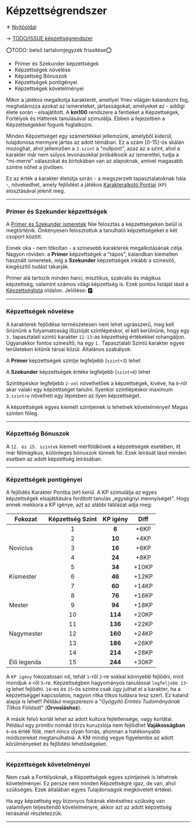 # Képzettségrendszer

⚜️ [Nyitóoldal](start.md)

→ [TODO/ISSUE képzettségrendszer](https://github.com/kaktusztea/km100/wiki/TODO.ISSUE.kepzettsegek)

⭕TODO: belső tartalomjegyzék frissítése⭕

- Primer és Szekunder képzettségek
- Képzettségek növelése
- Képzettség Bónuszok
- Képzettségek pontigényei
- Képzettségek követelményei


Mikor a játékos megalkotja karakterét, amellyel Ynev világán kalandozni fog, meghatározza azokat az ismereteket, jártasságokat, amelyeket az - addigi élete során - elsajátított. A **km100** rendszere a fentieket a Képzettségek, Fortélyok és Hátterek tanulásával szimulálja. Ebben a fejezetben a Képzettségekkel fogunk foglalkozni.

Minden Képzettséget egy számértékkel jellemzünk, amelyből kiderül, tulajdonosa mennyire jártas az adott témában. Ez a szám [0-15]-ös skálán mozoghat, ahol jellemzően a `3.szint` a "nullpont", azaz az a szint, ahol a karakter már nem súlyos levonásokkal próbálkozik az ismerettel, tudja a "mi-merre" válaszokat és birtokában van az alapoknak, amivel magasabb szintre nőhet a jövőben.

Ez az érték a karakter életútja során - a megszerzett tapasztalatoknak hála -, növekedhet, amely fejlődést a játékos [Karakteralkotó Pontjai](017_02_kp.md) (`KP`) elosztásával jelenít meg.

---
### Primer és Szekunder képzettségek

A [Primer és Szekunder ismeretek](016_primer_szekunder_ismeretek.md) féle felosztás a képzettségeken belül is megtörténik. Önkényesen felosztottuk a tanulható képzettségeket e két csoport között.

Ennek oka - nem titkoltan - a színesebb karakterek megalkotásának célja. Nagyon röviden: a **Primer** képzettségek a "tápos", kalandban kiemelten használt ismeretek, míg a **Szekunder** képzettségek inkább a színesítő, kiegészítő tudást takarják.

Primer alá tartozik minden harci, misztikus, szakrális és mágikus képzettség, valamint számos világi képzettség is. Ezek pontos listáját lásd a [Képzettséglista](032_kepzettseglista.md) oldalon. Jelölése: 🅿️.
 
---
### Képzettségek növelése

A karakterek fejlődése természetesen nem lehet ugrásszerű, meg kell őriznünk a folyamatosság illúzióját szintlépéskor, el kell kerülnünk, hogy egy `3.` tapasztalati szintű karakter `12-13`-as képzettség értékekkel rohangáljon. Ugyanakkor fontos színesítő, ha egy `1.` Tapasztalati Szintű karakter egyes területeken kitűnik társai közül. Általános szabályok:

A **Primer** képzettségek szintje legfeljebb (`szint+3`) lehet

A **Szekunder** képzettségek értéke legfeljebb (`szint+6`) lehet

Szintlépéskor legfeljebb `2-vel` növelhetőek a képzettségek, kivéve, ha `0`-ról akar valaki egy képzettséget tanulni. Ilyenkor szintlépéskor maximum `3.szintre` növelheti egy lépésben az ilyen képzettséget.

A képzettségek egyes kiemelt szintjeinek is lehetnek követelményei! Magas szinten főleg.

---
### Képzettség Bónuszok

A `12. és 15. szintek` kiemelt mérföldkövek a képzettségek esetében, itt már félmágikus, különleges bónuszok tűnnek fel. Ezek leírását lásd minden esetben az adott képzettség leírásában.

---
### Képzettségek pontigényei

A fejlődés Karakter Pontba (`KP`) kerül. A KP szimulálja az egyes képzettségek elsajátítására fordított tanulás „egységnyi mennyiséget". Hogy ennek mekkora a KP igénye, azt az alábbi táblázat adja meg:

| Fokozat     | Képzettség Szint | KP igény | Diff  |
| ----------- |:----------------:|:--------:|:-----:|
|             |        1         |  **6**   | +6KP  |
|             |        2         |  **10**  | +4KP  |
| Novícius    |        3         |  **16**  | +6KP  |
|             |        4         |  **24**  | +8KP  |
|             |        5         |  **34**  | +10KP |
| Kismester   |        6         |  **46**  | +12KP |
|             |        7         |  **60**  | +14KP |
|             |        8         |  **76**  | +16KP |
| Mester      |        9         |  **94**  | +18KP |
|             |        10        | **114**  | +20KP |
|             |        11        | **136**  | +22KP |
| Nagymester  |        12        | **160**  | +24KP |
|             |        13        | **186**  | +26KP |
|             |        14        | **214**  | +28KP |
| Élő legenda |        15        | **244**  | +30KP |

A `KP igény` fokozatosan nő, tehát `1`-ről `2`-re sokkal könnyebb fejlődni, mint mondjuk `4`-ről `5`-re. Képzettségben hagyományos tanulással `legfeljebb 13`-ig lehet fejlődni. `14`-es és `15`-ös szintre csak úgy juthat el a karakter, ha a képzettséggel kapcsolatos, nagyon ritka titkos tudásra tesz szert. Ez kaland alapja is lehet!! Például megszerezni a "*Gyógyító Érintés Tudományának Titkos Fóliását*" (**Orvosláshoz**).

A másik felső korlát lehet az adott kultúra fejletlensége, vagy korlátai. Például egy primitív nomád törzs kuruzslója nem fejlődhet **Vajákosságban** `6`-os érték fölé, mert nincs olyan forrás, ahonnan a hatékonyabb módszereket megtanulhatná. A KM mindig vegye figyelembe az adott körülményeket és fejlődési lehetőségeket.

---
### Képzettségek követelményei

Nem csak a Fortélyoknak, a Képzettségek egyes szintjeinek is lehetnek követelményei. Ez persze nem minden Képzettségre igaz, de van, ahol szükséges. Ezek általában egyes Tulajdonságok megkövetelt értékei.

Ha egy képzettség egy bizonyos fokának eléréséhez szükség van valamilyen teljesítendő követelményre, akkor azt az adott képzettség leírásánál részletezzük.

---
